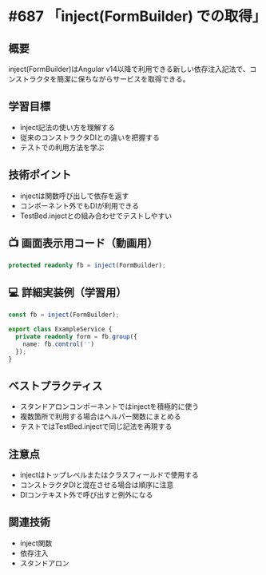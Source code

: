 # #687 「inject(FormBuilder) での取得」

## 概要
inject(FormBuilder)はAngular v14以降で利用できる新しい依存注入記法で、コンストラクタを簡潔に保ちながらサービスを取得できる。

## 学習目標
- inject記法の使い方を理解する
- 従来のコンストラクタDIとの違いを把握する
- テストでの利用方法を学ぶ

## 技術ポイント
- injectは関数呼び出しで依存を返す
- コンポーネント外でもDIが利用できる
- TestBed.injectとの組み合わせでテストしやすい

## 📺 画面表示用コード（動画用）
```typescript
protected readonly fb = inject(FormBuilder);
```

## 💻 詳細実装例（学習用）
```typescript
const fb = inject(FormBuilder);

export class ExampleService {
  private readonly form = fb.group({
    name: fb.control('')
  });
}
```

## ベストプラクティス
- スタンドアロンコンポーネントではinjectを積極的に使う
- 複数箇所で利用する場合はヘルパー関数にまとめる
- テストではTestBed.injectで同じ記法を再現する

## 注意点
- injectはトップレベルまたはクラスフィールドで使用する
- コンストラクタDIと混在させる場合は順序に注意
- DIコンテキスト外で呼び出すと例外になる

## 関連技術
- inject関数
- 依存注入
- スタンドアロン
